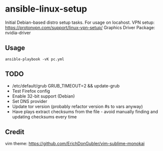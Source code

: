 # ansible-linux-setup
Initial Debian-based distro setup tasks.
For usage on locahost.
VPN setup: https://protonvpn.com/support/linux-vpn-setup/
Graphics Driver Package: nvidia-driver

## Usage
```ansible-playbook -vK pc.yml```

## TODO
- /etc/default/grub GRUB_TIMEOUT=2 && update-grub
- Test Firefox config
- Enable 32-bit support (Debian)
- Set DNS provider
- Update tor version (probably refactor version #s to vars anyway)
- Have plays extract checksums from the file - avoid manually finding and updating checksums every time

## Credit
vim theme: https://github.com/ErichDonGubler/vim-sublime-monokai
